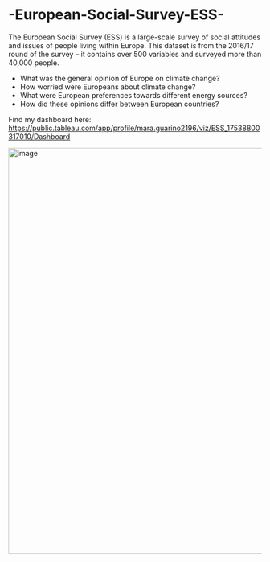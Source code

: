 # -European-Social-Survey-ESS-
The European Social Survey (ESS) is a large-scale survey of social attitudes and issues of people living within Europe. This dataset is from the 2016/17 round of the survey – it contains over 500 variables and surveyed more than 40,000 people.
- What was the general opinion of Europe on climate change?
- How worried were Europeans about climate change?
- What were European preferences towards different energy sources?
- How did these opinions differ between European countries?

Find my dashboard here: https://public.tableau.com/app/profile/mara.guarino2196/viz/ESS_17538800317010/Dashboard

<img width="1429" height="808" alt="image" src="https://github.com/user-attachments/assets/b4c28eb8-fb0f-4b87-93d6-648d798b0a63" />
